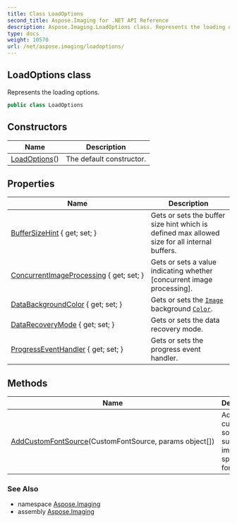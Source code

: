 ```yaml
---
title: Class LoadOptions
second_title: Aspose.Imaging for .NET API Reference
description: Aspose.Imaging.LoadOptions class. Represents the loading options
type: docs
weight: 10570
url: /net/aspose.imaging/loadoptions/
---
```

## LoadOptions class

Represents the loading options.

```csharp
public class LoadOptions
```

## Constructors

| Name | Description |
| --- | --- |
| [LoadOptions](loadoptions/)() | The default constructor. |

## Properties

| Name | Description |
| --- | --- |
| [BufferSizeHint](../../aspose.imaging/loadoptions/buffersizehint/) { get; set; } | Gets or sets the buffer size hint which is defined max allowed size for all internal buffers. |
| [ConcurrentImageProcessing](../../aspose.imaging/loadoptions/concurrentimageprocessing/) { get; set; } | Gets or sets a value indicating whether [concurrent image processing]. |
| [DataBackgroundColor](../../aspose.imaging/loadoptions/databackgroundcolor/) { get; set; } | Gets or sets the [`Image`](../image/) background [`Color`](../color/). |
| [DataRecoveryMode](../../aspose.imaging/loadoptions/datarecoverymode/) { get; set; } | Gets or sets the data recovery mode. |
| [ProgressEventHandler](../../aspose.imaging/loadoptions/progresseventhandler/) { get; set; } | Gets or sets the progress event handler. |

## Methods

| Name | Description |
| --- | --- |
| [AddCustomFontSource](../../aspose.imaging/loadoptions/addcustomfontsource/)(CustomFontSource, params object[]) | Adds the custom font source to supply image-specific fonts. |

### See Also

* namespace [Aspose.Imaging](../../aspose.imaging/)
* assembly [Aspose.Imaging](../../)


